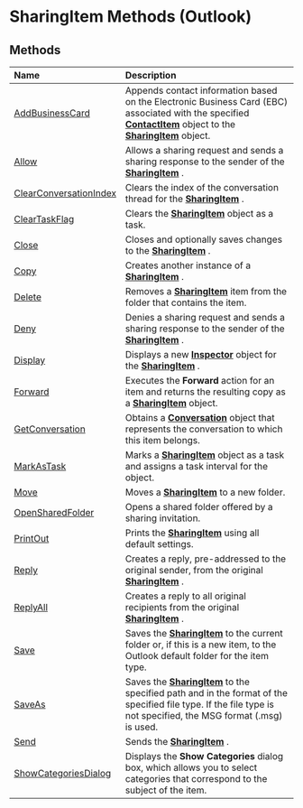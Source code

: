 
# SharingItem Methods (Outlook)

## Methods



|**Name**|**Description**|
|:-----|:-----|
|[AddBusinessCard](fa3fa071-b43c-c2d1-7d7c-dc52ab9a1681.md)|Appends contact information based on the Electronic Business Card (EBC) associated with the specified  **[ContactItem](8e32093c-a678-f1fd-3f35-c2d8994d166f.md)** object to the **[SharingItem](63dd3451-44f3-7cc4-c6e2-7dad5835a7d2.md)** object.|
|[Allow](8f47e300-86d0-b90c-a41d-05bddec743f4.md)|Allows a sharing request and sends a sharing response to the sender of the  **[SharingItem](63dd3451-44f3-7cc4-c6e2-7dad5835a7d2.md)** .|
|[ClearConversationIndex](8faf7fb6-21cb-b545-869b-3ddb7a516442.md)|Clears the index of the conversation thread for the  **[SharingItem](63dd3451-44f3-7cc4-c6e2-7dad5835a7d2.md)** .|
|[ClearTaskFlag](304475bf-1d69-a383-7031-64d47a2b87c8.md)|Clears the  **[SharingItem](63dd3451-44f3-7cc4-c6e2-7dad5835a7d2.md)** object as a task.|
|[Close](be453441-fd51-0dc8-5de0-dc636946be05.md)|Closes and optionally saves changes to the  **[SharingItem](63dd3451-44f3-7cc4-c6e2-7dad5835a7d2.md)** .|
|[Copy](36e91b53-2c10-63d7-59d7-98ccbbd3a190.md)|Creates another instance of a  **[SharingItem](63dd3451-44f3-7cc4-c6e2-7dad5835a7d2.md)** .|
|[Delete](9848fe0e-b32f-8796-f37d-7b7795309e1a.md)|Removes a  **[SharingItem](63dd3451-44f3-7cc4-c6e2-7dad5835a7d2.md)** item from the folder that contains the item.|
|[Deny](f2a5af98-280d-48f1-f6c3-3d17a2654774.md)|Denies a sharing request and sends a sharing response to the sender of the  **[SharingItem](63dd3451-44f3-7cc4-c6e2-7dad5835a7d2.md)** .|
|[Display](f243424e-06d7-8953-a19d-13f4f44dcabe.md)|Displays a new  **[Inspector](d7384756-669c-0549-1032-c3b864187994.md)** object for the **[SharingItem](63dd3451-44f3-7cc4-c6e2-7dad5835a7d2.md)** .|
|[Forward](ea6e67f2-dbfd-9500-630c-24e2533db432.md)|Executes the  **Forward** action for an item and returns the resulting copy as a **[SharingItem](63dd3451-44f3-7cc4-c6e2-7dad5835a7d2.md)** object.|
|[GetConversation](20e0b147-b963-3be3-55a2-7075675bb727.md)|Obtains a  **[Conversation](2705d38a-ebc0-e5a7-208b-ffe1f5446b1b.md)** object that represents the conversation to which this item belongs.|
|[MarkAsTask](deab1b6c-2d22-678c-1a13-2b171d27a971.md)|Marks a  **[SharingItem](63dd3451-44f3-7cc4-c6e2-7dad5835a7d2.md)** object as a task and assigns a task interval for the object.|
|[Move](a589900b-bbcc-c39b-d804-842246046bb8.md)|Moves a  **[SharingItem](63dd3451-44f3-7cc4-c6e2-7dad5835a7d2.md)** to a new folder.|
|[OpenSharedFolder](6d365693-8d59-a7a0-d6cb-fe959735d708.md)|Opens a shared folder offered by a sharing invitation.|
|[PrintOut](203e03f0-ab73-ce2b-0b0e-d696435595e0.md)|Prints the  **[SharingItem](63dd3451-44f3-7cc4-c6e2-7dad5835a7d2.md)** using all default settings.|
|[Reply](c40fffed-8f56-c500-8dd8-7ae889f91712.md)|Creates a reply, pre-addressed to the original sender, from the original  **[SharingItem](63dd3451-44f3-7cc4-c6e2-7dad5835a7d2.md)** .|
|[ReplyAll](4b187ecf-c2a6-0f4a-77df-dcf86a31f3a4.md)|Creates a reply to all original recipients from the original  **[SharingItem](63dd3451-44f3-7cc4-c6e2-7dad5835a7d2.md)** .|
|[Save](ff6b7104-30be-dcac-b2c9-0848a91559fb.md)|Saves the  **[SharingItem](63dd3451-44f3-7cc4-c6e2-7dad5835a7d2.md)** to the current folder or, if this is a new item, to the Outlook default folder for the item type.|
|[SaveAs](b18fae0e-b8be-9846-2f97-15b25f5f053b.md)|Saves the  **[SharingItem](63dd3451-44f3-7cc4-c6e2-7dad5835a7d2.md)** to the specified path and in the format of the specified file type. If the file type is not specified, the MSG format (.msg) is used.|
|[Send](54f92175-0e99-f96a-56de-5fc66d97d80f.md)|Sends the  **[SharingItem](63dd3451-44f3-7cc4-c6e2-7dad5835a7d2.md)** .|
|[ShowCategoriesDialog](9cfc51f4-a55c-0f17-0d49-63ac48880fce.md)|Displays the  **Show Categories** dialog box, which allows you to select categories that correspond to the subject of the item.|
